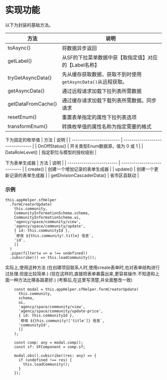 # 实现功能





以下为封装的基础方法。

| 方法               | 说明                                                         |
| ------------------ | ------------------------------------------------------------ |
| toAsync()          | 将数据异步返回                                               |
| getLabel()         | 从SF的下拉菜单数据中获【取指定值】对应的【Label名称】        |
| tryGetAsyncData()  | 先从缓存获取数据，获取不到时使用`getAsyncData()`从远程获取。 |
| getAsyncData()     | 通过远程请求加载下拉列表所需数据                             |
| getDataFromCache() | 通过缓存请求加载下载列表所需数据。同步请求                   |
| resetEnum()        | 重置表单指定的属性下拉列表选项                               |
| transformEnum()    | 转换枚举值的属性名称为指定需要的格式                         |

下为固定的枚举值
| 方法                     | 说明                             |
| ------------------------ | -------------------------------- |
| OnOffStatus()            | 开关类型Enum数据源，值为  0 或 1 |
| DataRoleLevel()          | 指定职位与模型的授权级别         |

下为表单生成器
| 方法                      | 说明                         |
| ------------------------- | ---------------------------- |
| create()       | 创建一个增加记录的表单生成器 |
| update()       | 创建一个更新记录的表单生成器 |
| getDivisionCascaderData() | 省市区县联动                 |

### 示例
```
this.appHelper.sfHelper
  .formCreatorUpdate(
    this.community,
    CommunityInformationSchema.schema,
    CommunityInformationSchema.ui,
    'agency/space/community/view',
    'agency/space/community/update',
    { id: this.communityId },
    `修改 ${this.community!.title} 信息`,
    'id',
    []
  )
  .pipe(filter(w => w !== undefined))
  .subscribe(() => this.loadCommunity());
```

实际上,使用这种方法
(在创建项目联系人时,使用create表单时,也对表单结构进行过处理.但是比较简单.)
(现在这样的,直接把表单暴露出来,更容易操作.不知道和上面一种方法比哪各路更好.)
(考察后,在这里写清楚,并全面整改一致)
```
    const modal = this.appHelper.sfHelper.formCreatorUpdate(
      this.community,
      schema,
      ui,
      'agency/space/community/view',
      'agency/space/community/update-price',
      { id: this.communityId },
      `修改 ${this.community!['title']} 信息`,
      'communityId',
      []
    );

    const comp: any = modal.comp();
    const sf: SFComponent = comp.sf;

    modal.obs().subscribe((res: any) => {
      if (undefined !== res) {
        this.loadCommunity();
      }
    });
```

